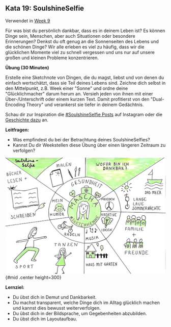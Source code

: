 ## Kata 19: SoulshineSelfie

Verwendet in [Week 9](0410_Week_09.md)

Für was bist du persönlich dankbar, dass es in deinem Leben ist? Es können Dinge sein, Menschen, aber auch Situationen oder besondere Erinnerungen? Denkst du oft genug an die Sonnenseiten des Lebens und die schönen Dinge? Wir alle erleben es viel zu häufig, dass wir die glücklichen Momente viel zu schnell vergessen und uns nur auf unsere großen und kleinen Probleme konzentrieren.

**Übung (30 Minuten)**

Erstelle eine Sketchnote von Dingen, die du magst, liebst und von denen du einfach wertschätzt, dass sie Teil deines Lebens sind. Zeichne dich selbst in den Mittelpunkt, z.B. Week einer "Sonne" und ordne deine "Glücklichmacher" darum herum an. Versieh jeden von ihnen mit einer Über-/Unterschrift oder einem kurzen Text. Damit profitierst von den "Dual-Encoding Theory" und verankerst sie tiefer in deinem Gedächtnis. 

Schau dir zur Inspiration die [#SoulshineSelfie Posts](https://www.instagram.com/explore/tags/soulshinekalender/) auf Instagram oder die [Geschichte dazu](http://www.vizworks.de/soulshine-kalender/) an. 

**Leitfragen:**

- Was empfindest du bei der Betrachtung deines SoulshineSelfies?
- Kannst Du dir Weekstellen diese Übung über einen längeren Zeitraum zu verfolgen?

![SoulshineSelfie by @sketchhenne CC-BY](sketchnotes/soulshineselfie.jpg){#mid .center height=300}

**Lernziel:**

- Du übst dich in Demut und Dankbarkeit.
- Du machst transparent, welche Dinge dich im Alltag glücklich machen und kannst dies bewusst weiterverfolgen.
- Du übst dich in der Bildsprache, um Gegebenheiten abzubilden.
- Du übst dich im Layoutaufbau.
